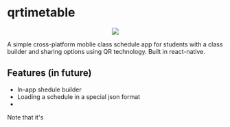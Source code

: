 # qrtimetable
<p align="center">
  <img src="https://img.techpowerup.org/201022/group-65.png">
</p>
A simple cross-platform moblie class schedule app for students with a class builder and sharing options using QR technology. Built in react-native.

## Features (in future)
- In-app shedule builder
- Loading a schedule in a special json format
- 

Note that it's
